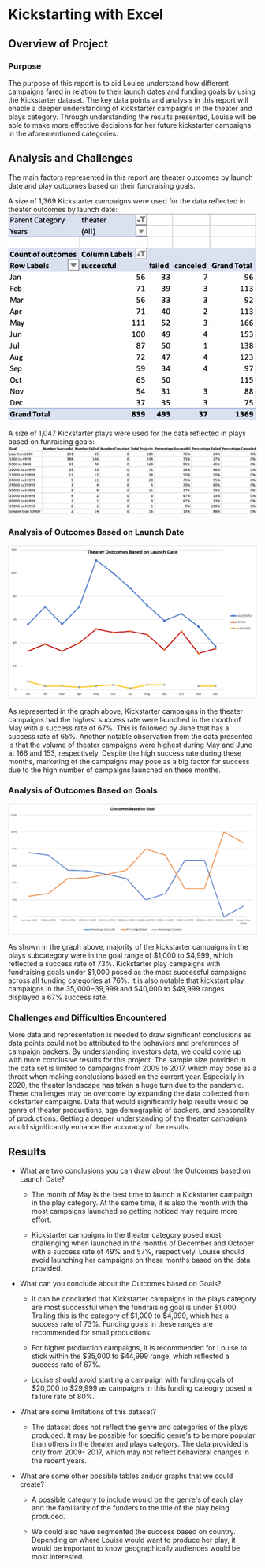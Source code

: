 # Kickstarting with Excel

## Overview of Project

### Purpose
The purpose of this report is to aid Louise understand how different campaigns fared in relation to their launch dates and funding goals by using the Kickstarter dataset. The key data points and analysis in this report will enable a deeper understanding of kickstarter campaigns in the theater and plays category. Through understanding the results presented, Louise will be able to make more effective decisions for her future kickstarter campaigns in the aforementioned categories. 

## Analysis and Challenges
The main factors represented in this report are theater outcomes by launch date and play outcomes based on their fundraising goals. 

A size of 1,369 Kickstarter campaigns were used for the data reflected in theater outcomes by launch date: 
![theater outcomes data set](https://github.com/patrickryanpo/photolibrary/blob/main/Theater%20Outcomes%20vs%20Launch%20Data%20Set.png)

A size of 1,047 Kickstarter plays were used for the data reflected in plays based on funraising goals:
![play outcomes based on fundraising goals](https://github.com/patrickryanpo/photolibrary/blob/main/Play%20outcomes%20vs%20Goals.png)

### Analysis of Outcomes Based on Launch Date
![Theater Outcomes vs Launch Date](https://github.com/patrickryanpo/photolibrary/blob/main/Theater_Outcomes_vs_Launch.png)

As represented in the graph above, Kickstarter campaigns in the theater campaigns had the highest success rate were launched in the month of May with a success rate of 67%. This is followed by June that has a success rate of 65%. Another notable observation from the data presented is that the volume of theater campaigns were highest during May and June at 166 and 153, respectively. Despite the high success rate during these months, marketing of the campaigns may pose as a big factor for success due to the high number of campaigns launched on these months. 

### Analysis of Outcomes Based on Goals
![Outcomes vs Goals](https://github.com/patrickryanpo/photolibrary/blob/main/Outcomes_vs_Goals.png)

As shown in the graph above, majority of the kickstarter campaigns in the plays subcategory were in the goal range of $1,000 to $4,999, which reflected a success rate of 73%. Kickstarter play campaigns with fundraising goals under $1,000 posed as the most successful campaigns across all funding categories at 76%. It is also notable that kickstart play campaigns in the $35,000-$39,999 and $40,000 to $49,999 ranges displayed a 67% success rate. 

### Challenges and Difficulties Encountered

More data and representation is needed to draw significant conclusions as data points could not be attributed to the behaviors and preferences of campaign backers. By understanding investors data, we could come up with more conclusive results for this project. The sample size provided in the data set is limited to campaigns from 2009 to 2017, which may pose as a threat when making conclusions based on the current year. Especially in 2020, the theater landscape has taken a huge turn due to the pandemic. These challenges may be overcome by expanding the data collected from kickstarter campaigns. Data that would significantly help results would be genre of theater productions, age demographic of backers, and seasonality of productions. Getting a deeper understanding of the theater campaigns would significantly enhance the accuracy of the results. 

## Results

- What are two conclusions you can draw about the Outcomes based on Launch Date?

  - The month of May is the best time to launch a Kickstarter campaign in the play category. At the same time, it       is also the month with the most campaigns launched so getting noticed may require more effort. 
  
  - Kickstarter campaigns in the theater category posed most challenging when launched in the months of December       and October with a success rate of 49% and 57%, respectively. Louise should avoid launching her campaigns on       these months based on the data provided. 

- What can you conclude about the Outcomes based on Goals?

  - It can be concluded that Kickstarter campaigns in the plays category are most successful when the fundraising       goal is under $1,000. Trailing this is the category of $1,000 to $4,999, which has a success rate of 73%.           Funding goals in these ranges are recommended for small productions. 
  
  - For higher production campaigns, it is recommended for Louise to stick within the $35,000 to $44,999 range,         which reflected a success rate of 67%. 
  
  - Louise should avoid starting a campaign with funding goals of $20,000 to $29,999 as campaigns in this funding       cateogry posed a failure rate of 80%. 

- What are some limitations of this dataset?

  - The dataset does not reflect the genre and categories of the plays produced. It may be possible for specific       genre's to be more popular than others in the theater and plays category. The data provided is only from 2009-     2017, which may not reflect behavioral changes in the recent years. 

- What are some other possible tables and/or graphs that we could create?
  
  - A possible category to include would be the genre's of each play and the familiarity of the funders to the         title of the play being produced. 
  
  - We could also have segmented the success based on country. Depending on where Louise would want to produce her     play, it would be important to know geographically audiences would be most interested. 
